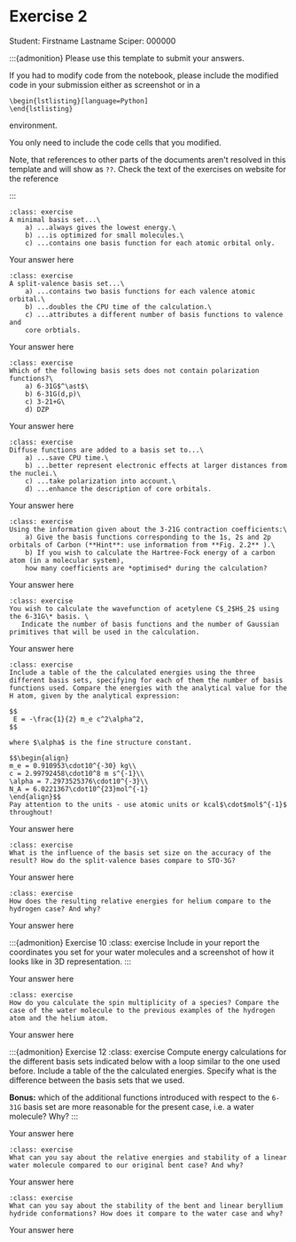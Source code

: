 # Exercise 2

Student:  Firstname Lastname    Sciper: 000000

:::{admonition} Please use this template to submit your answers. 

If you had to modify code from the notebook, please include the modified code in your submission either as screenshot or in a 

```
\begin{lstlisting}[language=Python]
\end{lstlisting}
```


environment. 

You only need to include the code cells that you modified.

Note, that references to other parts of the documents aren't resolved in this template and will show as `??`. Check the text of the exercises on website for the reference

:::

```{admonition} Exercise 1
:class: exercise 
A minimal basis set...\
    a) ...always gives the lowest energy.\
    b) ...is optimized for small molecules.\
    c) ...contains one basis function for each atomic orbital only.
```

Your answer here

```{admonition} Exercise 2
:class: exercise 
A split-valence basis set...\
    a) ...contains two basis functions for each valence atomic orbital.\
    b) ...doubles the CPU time of the calculation.\
    c) ...attributes a different number of basis functions to valence and
    core orbtials.
```

Your answer here

```{admonition} Exercise 3
:class: exercise 
Which of the following basis sets does not contain polarization functions?\
    a) 6-31G$^\ast$\
    b) 6-31G(d,p)\
    c) 3-21+G\
    d) DZP
```

Your answer here

```{admonition} Exercise 4
:class: exercise 
Diffuse functions are added to a basis set to...\
    a) ...save CPU time.\
    b) ...better represent electronic effects at larger distances from the nuclei.\
    c) ...take polarization into account.\
    d) ...enhance the description of core orbitals.
```

Your answer here

```{admonition} Exercise 5
:class: exercise 
Using the information given about the 3-21G contraction coefficients:\
    a) Give the basis functions corresponding to the 1s, 2s and 2p orbitals of Carbon (**Hint**: use information from **Fig. 2.2** ).\
    b) If you wish to calculate the Hartree-Fock energy of a carbon atom (in a molecular system),
    how many coefficients are *optimised* during the calculation?
```

Your answer here

```{admonition} Exercise 6
:class: exercise 
You wish to calculate the wavefunction of acetylene C$_2$H$_2$ using the 6-31G\* basis. \
   Indicate the number of basis functions and the number of Gaussian primitives that will be used in the calculation.
```

Your answer here

```{admonition} Exercise 7
:class: exercise 
Include a table of the the calculated energies using the three different basis sets, specifying for each of them the number of basis functions used. Compare the energies with the analytical value for the H atom, given by the analytical expression: 

$$
 E = -\frac{1}{2} m_e c^2\alpha^2,
$$

where $\alpha$ is the fine structure constant. 

$$\begin{align}
m_e = 0.910953\cdot10^{-30} kg\\
c = 2.99792458\cdot10^8 m s^{-1}\\
\alpha = 7.2973525376\cdot10^{-3}\\
N_A = 6.0221367\cdot10^{23}mol^{-1}
\end{align}$$
Pay attention to the units - use atomic units or kcal$\cdot$mol$^{-1}$ throughout!
```

Your answer here

```{admonition} Exercise 8
:class: exercise 
What is the influence of the basis set size on the accuracy of the result? How do the split-valence bases compare to STO-3G?
```

Your answer here

```{admonition} Exercise 9
:class: exercise 
How does the resulting relative energies for helium compare to the hydrogen case? And why?
```

Your answer here

:::{admonition} Exercise 10
:class: exercise 
Include in your report the coordinates you set for your water molecules and a screenshot of how it looks like in 3D representation.
:::

Your answer here

```{admonition} Exercise 11
:class: exercise
How do you calculate the spin multiplicity of a species? Compare the case of the water molecule to the previous examples of the hydrogen atom and the helium atom.
```

Your answer here

:::{admonition} Exercise 12
:class: exercise 
Compute energy calculations for the different basis sets indicated below with a loop similar to the one used before.  Include a table of the the calculated energies. Specify what is the difference between the basis sets that we used.

**Bonus:** which of the additional functions introduced with respect to the `6-31G` basis set are more reasonable for the present case, i.e. a water molecule? Why?
:::

Your answer here

```{admonition} Exercise 13
:class: exercise
What can you say about the relative energies and stability of a linear water molecule compared to our original bent case? And why?
```

Your answer here

```{admonition} Exercise 14
:class: exercise
What can you say about the stability of the bent and linear beryllium hydride conformations? How does it compare to the water case and why?
```

Your answer here